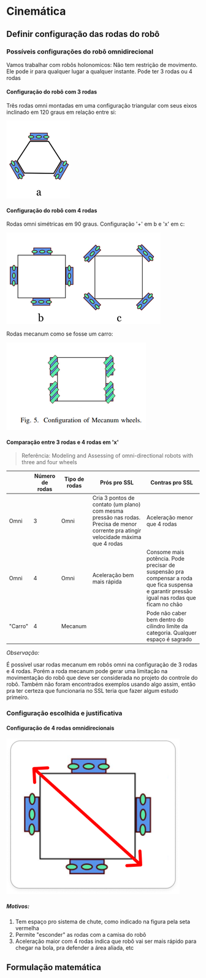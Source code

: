 # Cinemática

<!-- TODO: o que é a cinematica e por que vamos precisar dela?  -->

## Definir configuração das rodas do robô

### Possíveis configurações do robô omnidirecional 
 
Vamos trabalhar com robôs holonomicos: Não tem restrição de movimento. Ele pode ir para qualquer lugar a qualquer instante. Pode ter 3 rodas ou 4 rodas 

#### Configuração do robô com 3 rodas

Três rodas omni montadas em uma configuração triangular com seus eixos inclinado em 120 graus em relação entre si:

![3-rodas](3-rodas.png)

#### Configuração do robô com 4 rodas

Rodas omni simétricas em 90 graus. Configuração '+' em b e 'x' em c:

![dois tipos de omni com 4 rodas](4-rodas.png)

Rodas mecanum como se fosse um carro:

![carro](mecanum.png)

#### Comparação entre 3 rodas e 4 rodas em 'x' 
> Referência: Modeling and Assessing of omni-directional robots with three and four wheels 

|  | Número de rodas | Tipo de rodas | Prós pro SSL | Contras pro SSL |
|---|---|---|---|---|
| Omni | 3 | Omni | Cria 3 pontos de contato (um plano) com mesma pressão nas rodas. Precisa de menor corrente pra atingir velocidade máxima que 4 rodas | Aceleração menor que 4 rodas |
| Omni | 4 | Omni | Aceleração bem mais rápida | Consome mais potência. Pode precisar de suspensão pra compensar a roda que fica suspensa e garantir pressão igual nas rodas que ficam no chão |
| "Carro" | 4 | Mecanum |  | Pode não caber bem dentro do cilindro limite da categoria. Qualquer espaço é sagrado |

*Observação:* 

É possível usar rodas mecanum em robôs omni na configuração de 3 rodas e 4 rodas. Porém a roda mecanum pode gerar uma limitação na movimentação do robô que deve ser considerada no projeto do controle do robô. Também não foram encontrados exemplos usando algo assim, então pra ter certeza que funcionaria no SSL teria que fazer algum estudo primeiro.  

### Configuração escolhida e justificativa 

#### Configuração de 4 rodas omnidirecionais

![4 rodas omni](config-chute.png)

##### Motivos: 

1. Tem espaço pro sistema de chute, como indicado na figura pela seta vermelha 
2. Permite "esconder" as rodas com a camisa do robô  
3. Aceleração maior com 4 rodas indica que robô vai ser mais rápido para chegar na bola, pra defender a área aliada, etc 

## Formulação matemática

<!-- TODO: incluir formulas da cinematica do robo  -->